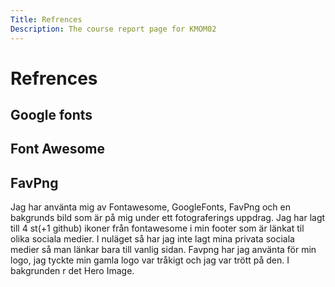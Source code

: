 ```yaml
---
Title: Refrences
Description: The course report page for KMOM02
---
```


Refrences
==================

## Google fonts
## Font Awesome
## FavPng

Jag har använta mig av Fontawesome, GoogleFonts, FavPng och en bakgrunds bild som är på mig under ett fotograferings uppdrag. Jag har lagt till 4 st(+1 github) ikoner från fontawesome i min footer som är länkat til olika sociala medier. I nuläget så har jag inte lagt mina privata sociala medier så man länkar bara till vanlig sidan. Favpng har jag använta för min logo, jag tyckte min gamla logo var tråkigt och jag var trött på den. I bakgrunden r det Hero Image. 